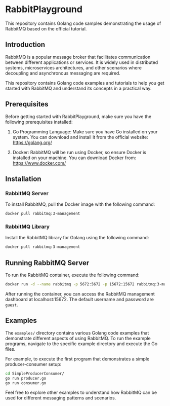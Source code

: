 # RabbitPlayground

This repository contains Golang code samples demonstrating the usage of RabbitMQ based on the official tutorial.

## Introduction

RabbitMQ is a popular message broker that facilitates communication between different applications or services. It is widely used in distributed systems, microservices architectures, and other scenarios where decoupling and asynchronous messaging are required.

This repository contains Golang code examples and tutorials to help you get started with RabbitMQ and understand its concepts in a practical way.

## Prerequisites

Before getting started with RabbitPlayground, make sure you have the following prerequisites installed:

1. Go Programming Language: Make sure you have Go installed on your system. You can download and install it from the official website: https://golang.org/

2. Docker: RabbitMQ will be run using Docker, so ensure Docker is installed on your machine. You can download Docker from: https://www.docker.com/

## Installation

### RabbitMQ Server

To install RabbitMQ, pull the Docker image with the following command:

```bash
docker pull rabbitmq:3-management
```

### RabbitMQ Library

Install the RabbitMQ library for Golang using the following command:

```bash
docker pull rabbitmq:3-management
```

## Running RabbitMQ Server

To run the RabbitMQ container, execute the following command:

```bash
docker run -d --name rabbitmq -p 5672:5672 -p 15672:15672 rabbitmq:3-management
```

After running the container, you can access the RabbitMQ management dashboard at localhost:15672. The default username and password are `guest`.


## Examples

The `examples/` directory contains various Golang code examples that demonstrate different aspects of using RabbitMQ. To run the example programs, navigate to the specific example directory and execute the Go files.

For example, to execute the first program that demonstrates a simple producer-consumer setup:

```bash
cd SimpleProducerConsumer/
go run producer.go
go run consumer.go
```

Feel free to explore other examples to understand how RabbitMQ can be used for different messaging patterns and scenarios.
